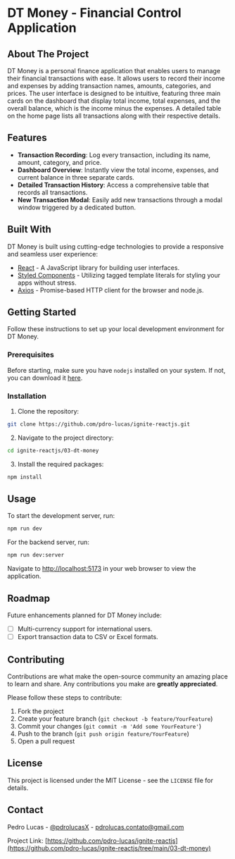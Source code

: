# DT Money - Financial Control Application

## About The Project

DT Money is a personal finance application that enables users to manage their financial transactions with ease. It allows users to record their income and expenses by adding transaction names, amounts, categories, and prices. The user interface is designed to be intuitive, featuring three main cards on the dashboard that display total income, total expenses, and the overall balance, which is the income minus the expenses. A detailed table on the home page lists all transactions along with their respective details.

## Features

- **Transaction Recording**: Log every transaction, including its name, amount, category, and price.
- **Dashboard Overview**: Instantly view the total income, expenses, and current balance in three separate cards.
- **Detailed Transaction History**: Access a comprehensive table that records all transactions.
- **New Transaction Modal**: Easily add new transactions through a modal window triggered by a dedicated button.

## Built With

DT Money is built using cutting-edge technologies to provide a responsive and seamless user experience:

- [React](https://reactjs.org/) - A JavaScript library for building user interfaces.
- [Styled Components](https://styled-components.com/) - Utilizing tagged template literals for styling your apps without stress.
- [Axios](https://github.com/axios/axios) - Promise-based HTTP client for the browser and node.js.

## Getting Started

Follow these instructions to set up your local development environment for DT Money.

### Prerequisites

Before starting, make sure you have `nodejs` installed on your system. If not, you can download it [here](https://nodejs.org/en/download/).

### Installation

1. Clone the repository:

```sh
git clone https://github.com/pdro-lucas/ignite-reactjs.git
```

2. Navigate to the project directory:

```sh
cd ignite-reactjs/03-dt-money
```

3. Install the required packages:

```sh
npm install
```

## Usage

To start the development server, run:

```sh
npm run dev
```

For the backend server, run:

```sh
npm run dev:server
```

Navigate to [http://localhost:5173](http://localhost:5173) in your web browser to view the application.

## Roadmap

Future enhancements planned for DT Money include:

- [ ] Multi-currency support for international users.
- [ ] Export transaction data to CSV or Excel formats.

## Contributing

Contributions are what make the open-source community an amazing place to learn and share. Any contributions you make are **greatly appreciated**.

Please follow these steps to contribute:

1. Fork the project
2. Create your feature branch (`git checkout -b feature/YourFeature`)
3. Commit your changes (`git commit -m 'Add some YourFeature'`)
4. Push to the branch (`git push origin feature/YourFeature`)
5. Open a pull request

## License

This project is licensed under the MIT License - see the `LICENSE` file for details.

## Contact

Pedro Lucas - [@pdrolucasX](https://twitter.com/pdrolucasX) - pdrolucas.contato@gmail.com

Project Link: [https://github.com/pdro-lucas/ignite-reactjs](https://github.com/pdro-lucas/ignite-reactjs/tree/main/03-dt-money)
